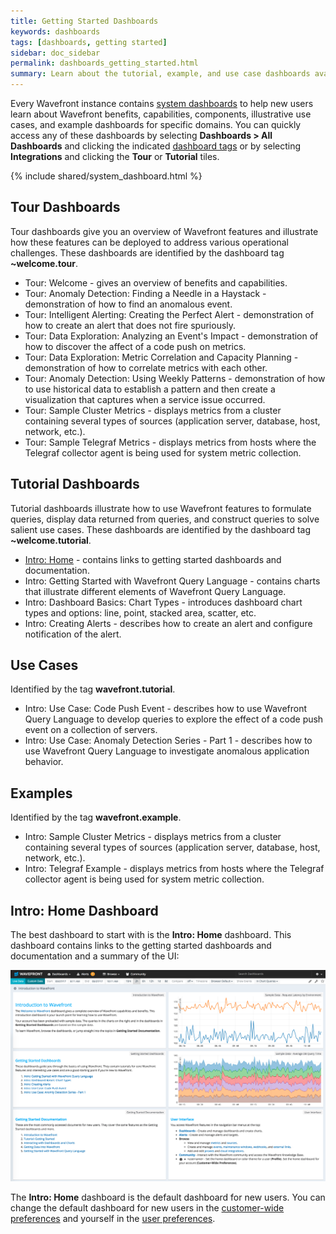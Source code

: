 ```yaml
---
title: Getting Started Dashboards
keywords: dashboards
tags: [dashboards, getting started]
sidebar: doc_sidebar
permalink: dashboards_getting_started.html
summary: Learn about the tutorial, example, and use case dashboards available in your Wavefront instance.
---
```

<!--Moved this content to Docs & Dashboards Overview - ready to delete-->
Every Wavefront instance contains [system dashboards](dashboards.html#dashboard-types) to help new users learn about Wavefront benefits, capabilities, components, illustrative use cases, and example dashboards for specific domains.
You can quickly access any of these dashboards by selecting **Dashboards > All Dashboards** and clicking the indicated [dashboard tags](tags_overview.html) or by selecting **Integrations** and clicking the **Tour** or **Tutorial** tiles.

{% include shared/system_dashboard.html %}

## Tour Dashboards

Tour dashboards give you an overview of Wavefront features and illustrate how these features can be deployed to address various operational challenges. These dashboards are identified by the dashboard tag **~welcome.tour**.

- Tour: Welcome - gives an overview of benefits and capabilities.
- Tour: Anomaly Detection: Finding a Needle in a Haystack - demonstration of how to find an anomalous event.
- Tour: Intelligent Alerting: Creating the Perfect Alert - demonstration of how to create an alert that does not fire spuriously.
- Tour: Data Exploration: Analyzing an Event's Impact - demonstration of how to discover the affect of a code push on metrics.
- Tour: Data Exploration: Metric Correlation and Capacity Planning - demonstration of how to correlate metrics with each other.
- Tour: Anomaly Detection: Using Weekly Patterns - demonstration of how to use historical data to establish a pattern and then create a visualization that captures when a service issue occurred.
- Tour: Sample Cluster Metrics - displays metrics from a cluster containing several types of sources (application server, database, host, network, etc.).
- Tour: Sample Telegraf Metrics - displays metrics from hosts where the Telegraf collector agent is being used for system metric collection.

## Tutorial Dashboards

Tutorial dashboards illustrate how to use Wavefront features to formulate queries, display data returned from queries, and construct queries to solve salient use cases. These dashboards are identified by the dashboard tag **~welcome.tutorial**.

- [Intro: Home](#intro-home-dashboard) - contains links to getting started dashboards and documentation.
- Intro: Getting Started with Wavefront Query Language - contains charts that illustrate different elements of Wavefront Query Language.
- Intro: Dashboard Basics: Chart Types - introduces dashboard chart types and options: line, point, stacked area, scatter, etc.
- Intro: Creating Alerts - describes how to create an alert and configure notification of the alert.

## Use Cases

Identified by the tag **wavefront.tutorial**.

- Intro: Use Case: Code Push Event - describes how to use Wavefront Query Language to develop queries to explore the effect of a code push event on a collection of servers.
- Intro: Use Case: Anomaly Detection Series - Part 1 - describes how to use Wavefront Query Language to investigate anomalous application behavior.

## Examples

Identified by the tag **wavefront.example**.

- Intro: Sample Cluster Metrics - displays metrics from a cluster containing several types of sources (application server, database, host, network, etc.).
- Intro: Telegraf Example - displays metrics from hosts where the Telegraf collector agent is being used for system metric collection.


## Intro: Home Dashboard

The best dashboard to start with is the **Intro: Home** dashboard. This dashboard contains links to the getting started dashboards and documentation and a summary of the UI:

![intro_home.png](images/intro_home.png)

The **Intro: Home** dashboard is the default dashboard for new users. You can change the default dashboard for new users in the [customer-wide preferences](dashboards_managing.html#prefs) and yourself in the [user preferences](users_account_managing.html#configuring-your-preferences).

